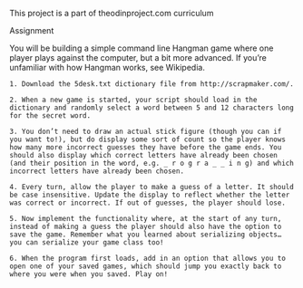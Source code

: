 This project is a part of theodinproject.com curriculum

Assignment

You will be building a simple command line Hangman game where one player plays against the computer, but a bit more advanced. If you’re unfamiliar with how Hangman works, see Wikipedia.

    1. Download the 5desk.txt dictionary file from http://scrapmaker.com/.

    2. When a new game is started, your script should load in the dictionary and randomly select a word between 5 and 12 characters long for the secret word.

    3. You don’t need to draw an actual stick figure (though you can if you want to!), but do display some sort of count so the player knows how many more incorrect guesses they have before the game ends. You should also display which correct letters have already been chosen (and their position in the word, e.g. _ r o g r a _ _ i n g) and which incorrect letters have already been chosen.

    4. Every turn, allow the player to make a guess of a letter. It should be case insensitive. Update the display to reflect whether the letter was correct or incorrect. If out of guesses, the player should lose.

    5. Now implement the functionality where, at the start of any turn, instead of making a guess the player should also have the option to save the game. Remember what you learned about serializing objects… you can serialize your game class too!

    6. When the program first loads, add in an option that allows you to open one of your saved games, which should jump you exactly back to where you were when you saved. Play on!

